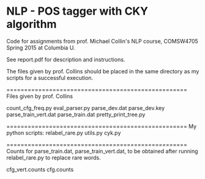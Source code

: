 # NLP - POS tagger with CKY algorithm

Code for assignments from prof. Michael Collin's NLP course,
COMSW4705 Spring 2015 at Columbia U.

See report.pdf for description and instructions.

The files given by prof. Collins should be placed
in the same directory as my scripts for a 
successful execution.

===================================================
Files given by prof. Collins

count_cfg_freq.py
eval_parser.py
parse_dev.dat
parse_dev.key
parse_train_vert.dat
parse_train.dat
pretty_print_tree.py

===================================================
My python scripts:
relabel_rare.py
utils.py 
cyk.py

===================================================
Counts for parse_train.dat, parse_train_vert.dat,
to be obtained after running relabel_rare.py to
replace rare words.

cfg_vert.counts
cfg.counts
